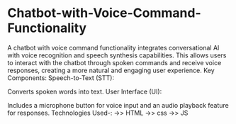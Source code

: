 # Chatbot-with-Voice-Command-Functionality
A chatbot with voice command functionality integrates conversational AI with voice recognition and speech synthesis capabilities. This allows users to interact with the chatbot through spoken commands and receive voice responses, creating a more natural and engaging user experience.
Key Components:
Speech-to-Text (STT):

Converts spoken words into text.
User Interface (UI):

Includes a microphone button for voice input and an audio playback feature for responses.
Technologies Used-: 
->> HTML
->> css
->> JS
